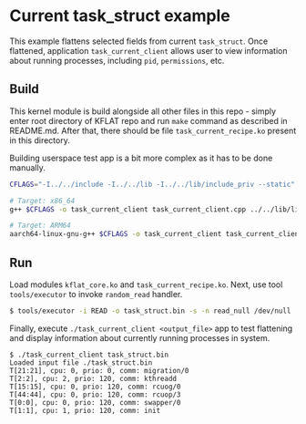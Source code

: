 # Current task_struct example

This example flattens selected fields from current `task_struct`. Once flattened,
application `task_current_client` allows user to view information about running
processes, including `pid`, `permissions`, etc.

## Build

This kernel module is build alongside all other files in this repo - simply enter root
directory of KFLAT repo and run `make` command as described in README.md. After that,
there should be file `task_current_recipe.ko` present in this directory.

Building userspace test app is a bit more complex as it has to be done manually.

```bash
CFLAGS="-I../../include -I../../lib -I../../lib/include_priv --static"

# Target: x86_64
g++ $CFLAGS -o task_current_client task_current_client.cpp ../../lib/libunflatten_x86_64.a -lstdc++

# Target: ARM64
aarch64-linux-gnu-g++ $CFLAGS -o task_current_client task_current_client.cpp ../../lib/libunflatten_arm64.a -lstdc++
```

## Run

Load modules `kflat_core.ko` and `task_current_recipe.ko`. Next, use tool `tools/executor` to
invoke `random_read` handler.

```bash
$ tools/executor -i READ -o task_struct.bin -s -n read_null /dev/null
```

Finally, execute `./task_current_client <output_file>` app to test flattening and display
information about currently running processes in system.

```
$ ./task_current_client task_struct.bin
Loaded input file ./task_struct.bin
T[21:21], cpu: 0, prio: 0, comm: migration/0
T[2:2], cpu: 2, prio: 120, comm: kthreadd
T[15:15], cpu: 0, prio: 120, comm: rcuog/0
T[44:44], cpu: 0, prio: 120, comm: rcuop/3
T[0:0], cpu: 0, prio: 120, comm: swapper/0
T[1:1], cpu: 1, prio: 120, comm: init
```

